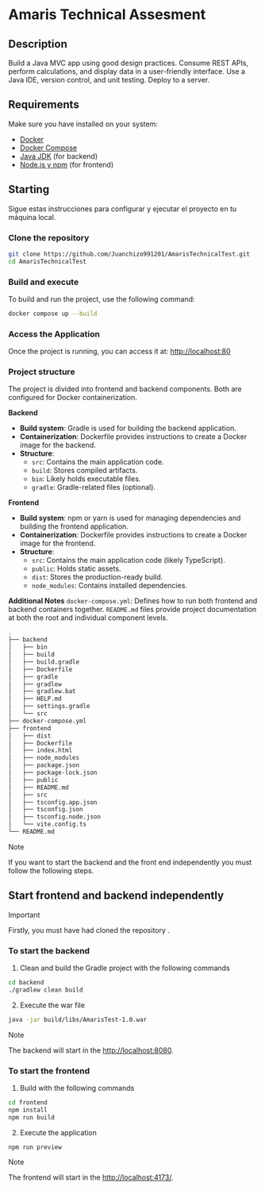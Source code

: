 # Amaris Technical Assesment

## Description

Build a Java MVC app using good design practices. Consume REST APIs, perform calculations, and display data in a user-friendly interface. Use a Java IDE, version control, and unit testing. Deploy to a server.

## Requirements

Make sure you have installed on your system:

- [Docker](https://www.docker.com/get-started)
- [Docker Compose](https://docs.docker.com/compose/install/)
- [Java JDK](https://www.oracle.com/co/java/technologies/downloads/#java17) (for backend)
- [Node.js y npm](https://nodejs.org/en/) (for frontend)

## Starting

Sigue estas instrucciones para configurar y ejecutar el proyecto en tu máquina local.

### Clone the repository

```bash
git clone https://github.com/Juanchizo991201/AmarisTechnicalTest.git
cd AmarisTechnicalTest
```

### Build and execute

To build and run the project, use the following command:

```bash
docker compose up --build
```

### Access the Application

Once the project is running, you can access it at: [http://localhost:80](http://localhost:80/)

### Project structure

The project is divided into frontend and backend components. Both are configured for Docker containerization.

**Backend**
- **Build system**: Gradle is used for building the backend application.
- **Containerization**: Dockerfile provides instructions to create a Docker image for the backend.
- **Structure**:
  - `src`: Contains the main application code.
  - `build`: Stores compiled artifacts.
  - `bin`: Likely holds executable files.
  - `gradle`: Gradle-related files (optional).

**Frontend**
- **Build system**: npm or yarn is used for managing dependencies and building the frontend application.
- **Containerization**: Dockerfile provides instructions to create a Docker image for the frontend.
- **Structure**:
  - `src`: Contains the main application code (likely TypeScript).
  - `public`: Holds static assets.
  - `dist`: Stores the production-ready build.
  - `node_modules`: Contains installed dependencies.

**Additional Notes**
`docker-compose.yml`: Defines how to run both frontend and backend containers together.
`README.md` files provide project documentation at both the root and individual component levels.

```bash
.
├── backend
│   ├── bin
│   ├── build
│   ├── build.gradle
│   ├── Dockerfile
│   ├── gradle
│   ├── gradlew
│   ├── gradlew.bat
│   ├── HELP.md
│   ├── settings.gradle
│   └── src
├── docker-compose.yml
├── frontend
│   ├── dist
│   ├── Dockerfile
│   ├── index.html
│   ├── node_modules
│   ├── package.json
│   ├── package-lock.json
│   ├── public
│   ├── README.md
│   ├── src
│   ├── tsconfig.app.json
│   ├── tsconfig.json
│   ├── tsconfig.node.json
│   └── vite.config.ts
└── README.md
```

> [!NOTE]
> If you want to start the backend and the front end independently you must follow the following steps.



## Start frontend and backend independently

> [!IMPORTANT]
> Firstly, you must have had cloned the repository .

### To start the backend 

1. Clean and build the Gradle project with the following commands

```bash
cd backend
./gradlew clean build
```

2. Execute the war file
```bash
java -jar build/libs/AmarisTest-1.0.war
```

> [!NOTE]
> The backend will start in the [http://localhost:8080](http://localhost:8080).


### To start the frontend 

1. Build with the following commands

```bash
cd frontend
npm install
npm run build
```

2. Execute the application
```bash
npm run preview
```

> [!NOTE]
> The frontend will start in the [http://localhost:4173/](http://localhost:4173/).
